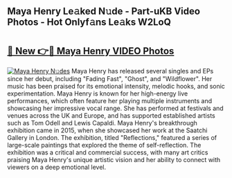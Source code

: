 ## Maya Henry Le𝚊ked N𝚞de - Part-uKB Video Photos - Hot Onlyf𝚊ns Le𝚊ks W2LoQ

# <h2><a href="http://ac40938.deff.icu/?id=Maya+Henry">🔗 New 👉🔴 Maya Henry VIDEO Photos</a></h2>

[![Maya Henry N𝚞des](https://i.imgur.com/rIISA9y.gif)](http://ac40938.deff.icu/?id=Maya+Henry)
Maya Henry has released several singles and EPs since her debut, including "Fading Fast", "Ghost", and "Wildflower". Her music has been praised for its emotional intensity, melodic hooks, and sonic experimentation. Maya Henry is known for her high-energy live performances, which often feature her playing multiple instruments and showcasing her impressive vocal range. She has performed at festivals and venues across the UK and Europe, and has supported established artists such as Tom Odell and Lewis Capaldi. Maya Henry's breakthrough exhibition came in 2015, when she showcased her work at the Saatchi Gallery in London. The exhibition, titled "Reflections," featured a series of large-scale paintings that explored the theme of self-reflection. The exhibition was a critical and commercial success, with many art critics praising Maya Henry's unique artistic vision and her ability to connect with viewers on a deep emotional level.
